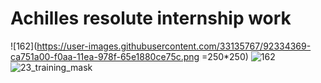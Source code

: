 # Achilles resolute internship work

![162](https://user-images.githubusercontent.com/33135767/92334369-ca751a00-f0aa-11ea-978f-65e1880ce75c.png =250*250)
![162](https://user-images.githubusercontent.com/33135767/92334372-cfd26480-f0aa-11ea-9e4c-28621cde7e06.png)
![23_training_mask](https://user-images.githubusercontent.com/33135767/92334377-d52faf00-f0aa-11ea-9c9b-267d25a03128.gif)
